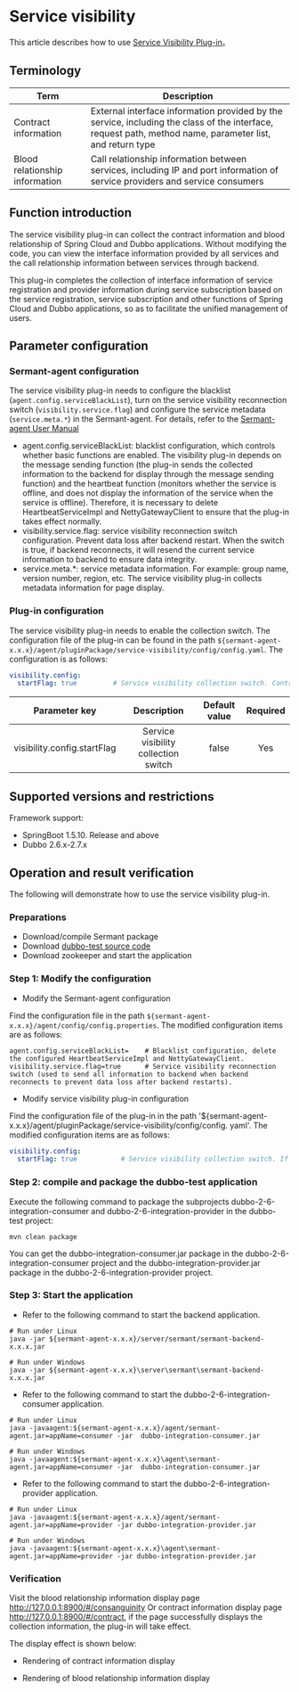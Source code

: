 # Service visibility

This article describes how to use [Service Visibility Plug-in](https://github.com/huaweicloud/Sermant/tree/develop/sermant-plugins/sermant-service-visibility)。

## Terminology

| Term                           | Description                                                                                                                                              |
|--------------------------------|----------------------------------------------------------------------------------------------------------------------------------------------------------|
| Contract information           | External interface information provided by the service, including the class of the interface, request path, method name, parameter list, and return type |
| Blood relationship information | Call relationship information between services, including IP and port information of service providers and service consumers                             |


## Function introduction

The service visibility plug-in can collect the contract information and blood relationship of Spring Cloud and Dubbo applications. Without modifying the code, you can view the interface information provided by all services and the call relationship information between services through backend.

This plug-in completes the collection of interface information of service registration and provider information during service subscription based on the service registration, service subscription and other functions of Spring Cloud and Dubbo applications, so as to facilitate the unified management of users.

## Parameter configuration

### Sermant-agent configuration

The service visibility plug-in needs to configure the blacklist (`agent.config.serviceBlackList`), turn on the service visibility reconnection switch (`visibility.service.flag`) and configure the service metadata (`service.meta.*`) in the Sermant-agent. For details, refer to the [Sermant-agent User Manual](../user-guide/sermant-agent.md#sermant-agent-parameter-configuration)

- agent.config.serviceBlackList: blacklist configuration, which controls whether basic functions are enabled. The visibility plug-in depends on the message sending function (the plug-in sends the collected information to the backend for display through the message sending function) and the heartbeat function (monitors whether the service is offline, and does not display the information of the service when the service is offline). Therefore, it is necessary to delete HeartbeatServiceImpl and NettyGatewayClient to ensure that the plug-in takes effect normally.
- visibility.service.flag: service visibility reconnection switch configuration. Prevent data loss after backend restart. When the switch is true, if backend reconnects, it will resend the current service information to backend to ensure data integrity.
- service.meta.*: service metadata information. For example: group name, version number, region, etc. The service visibility plug-in collects metadata information for page display.

### Plug-in configuration

The service visibility plug-in needs to enable the collection switch. The configuration file of the plug-in can be found in the path `${sermant-agent-x.x.x}/agent/pluginPackage/service-visibility/config/config.yaml`. The configuration is as follows:

```yaml
visibility.config:
  startFlag: true         # Service visibility collection switch. Control whether to collect and report indicators. If it is true, the plug-in will report data collection. If it is false, the plug-in will not report data collection.
```

|        Parameter key        |             Description              | Default value | Required |
|:---------------------------:|:------------------------------------:|:-------------:|:--------:|
| visibility.config.startFlag | Service visibility collection switch |     false     |   Yes    |

## Supported versions and restrictions

Framework support:

- SpringBoot 1.5.10. Release and above
- Dubbo 2.6.x-2.7.x

## Operation and result verification

The following will demonstrate how to use the service visibility plug-in.

### Preparations

- Download/compile Sermant package
- Download [dubbo-test source code](https://github.com/huaweicloud/Sermant/tree/develop/sermant-integration-tests/dubbo-test)
- Download zookeeper and start the application

### Step 1: Modify the configuration

- Modify the Sermant-agent configuration

Find the configuration file in the path `${sermant-agent-x.x.x}/agent/config/config.properties`. The modified configuration items are as follows:

```properties
agent.config.serviceBlackList=    # Blacklist configuration, delete the configured HeartbeatServiceImpl and NettyGatewayClient.
visibility.service.flag=true      # Service visibility reconnection switch (used to send all information to backend when backend reconnects to prevent data loss after backend restarts).
```

- Modify service visibility plug-in configuration

Find the configuration file of the plug-in in the path '${sermant-agent-x.x.x}/agent/pluginPackage/service-visibility/config/config. yaml'. The modified configuration items are as follows:

```yaml
visibility.config:
  startFlag: true           # Service visibility collection switch. If it is true, data collection and reporting will be performed.
```

### Step 2: compile and package the dubbo-test application

Execute the following command to package the subprojects dubbo-2-6-integration-consumer and dubbo-2-6-integration-provider in the dubbo-test project:

```shell
mvn clean package
```

You can get the dubbo-integration-consumer.jar package in the dubbo-2-6-integration-consumer project and the dubbo-integration-provider.jar package in the dubbo-2-6-integration-provider project.

### Step 3: Start the application

- Refer to the following command to start the backend application.

```shell
# Run under Linux
java -jar ${sermant-agent-x.x.x}/server/sermant/sermant-backend-x.x.x.jar
```

```shell
# Run under Windows
java -jar ${sermant-agent-x.x.x}\server\sermant\sermant-backend-x.x.x.jar
```

- Refer to the following command to start the dubbo-2-6-integration-consumer application.

```shell
# Run under Linux
java -javaagent:${sermant-agent-x.x.x}/agent/sermant-agent.jar=appName=consumer -jar  dubbo-integration-consumer.jar
```

```shell
# Run under Windows
java -javaagent:${sermant-agent-x.x.x}\agent\sermant-agent.jar=appName=consumer -jar  dubbo-integration-consumer.jar
```

- Refer to the following command to start the dubbo-2-6-integration-provider application.

```shell
# Run under Linux
java -javaagent:${sermant-agent-x.x.x}/agent/sermant-agent.jar=appName=provider -jar dubbo-integration-provider.jar
```

```shell
# Run under Windows
java -javaagent:${sermant-agent-x.x.x}\agent\sermant-agent.jar=appName=provider -jar dubbo-integration-provider.jar
```

### Verification
Visit the blood relationship information display page <http://127.0.0.1:8900/#/consanguinity> Or contract information display page <http://127.0.0.1:8900/#/contract>, if the page successfully displays the collection information, the plug-in will take effect.

The display effect is shown below:

- Rendering of contract information display

<MyImage src="/docs-img/visibility-contarct.png"/>

- Rendering of blood relationship information display

<MyImage src="/docs-img/visibility-consanguinity.png"/>
